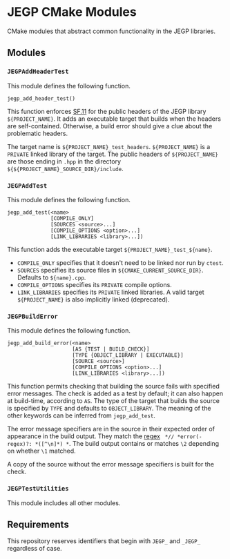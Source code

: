 # JEGP CMake Modules

CMake modules that abstract common functionality in the JEGP libraries.

## Modules

### `JEGPAddHeaderTest`

This module defines the following function.

```
jegp_add_header_test()
```

This function enforces [SF.11]
for the public headers of the JEGP library `${PROJECT_NAME}`.
It adds an executable target that builds when the headers are self-contained.
Otherwise, a build error should give a clue about the problematic headers.

[SF.11]: http://isocpp.github.io/CppCoreGuidelines/CppCoreGuidelines#Rs-contained
"Header files should be self-contained"

The target name is `${PROJECT_NAME}_test_headers`.
`${PROJECT_NAME}` is a `PRIVATE` linked library of the target.
The public headers of `${PROJECT_NAME}` are those ending in `.hpp`
in the directory `${${PROJECT_NAME}_SOURCE_DIR}/include`.

### `JEGPAddTest`

This module defines the following function.

```
jegp_add_test(<name>
              [COMPILE_ONLY]
              [SOURCES <source>...]
              [COMPILE_OPTIONS <option>...]
              [LINK_LIBRARIES <library>...])
```

This function adds the executable target `${PROJECT_NAME}_test_${name}`.
- `COMPILE_ONLY` specifies that it doesn't need to be linked nor run by `ctest`.
- `SOURCES` specifies its source files in `${CMAKE_CURRENT_SOURCE_DIR}`.
  Defaults to `${name}.cpp`.
- `COMPILE_OPTIONS` specifies its `PRIVATE` compile options.
- `LINK_LIBRARIES` specifies its `PRIVATE` linked libraries.
  A valid target `${PROJECT_NAME}` is also implicitly linked (deprecated).

### `JEGPBuildError`

This module defines the following function.

```
jegp_add_build_error(<name>
                     [AS {TEST | BUILD_CHECK}]
                     [TYPE {OBJECT_LIBRARY | EXECUTABLE}]
                     [SOURCE <source>]
                     [COMPILE_OPTIONS <option>...]
                     [LINK_LIBRARIES <library>...])
```

This function permits checking that building the source fails with specified error messages.
The check is added as a test by default; it can also happen at build-time, according to `AS`.
The type of the target that builds the source is specified by `TYPE` and defaults to `OBJECT_LIBRARY`.
The meaning of the other keywords can be inferred from `jegp_add_test`.

The error message specifiers are in the source in their expected order of appearance in the build output.
They match the [regex][] ` *// *error(-regex)?: *([^\n]*) *`.
The build output contains or matches `\2` depending on whether `\1` matched.

A copy of the source without the error message specifiers is built for the check.

### `JEGPTestUtilities`

This module includes all other modules.

## Requirements

This repository reserves identifiers that begin with `JEGP_` and `_JEGP_` regardless of case.


[regex]: https://cmake.org/cmake/help/latest/command/string.html#regex-specification
